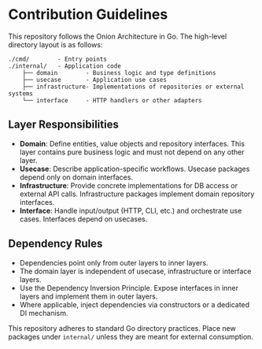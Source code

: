 # Contribution Guidelines

This repository follows the Onion Architecture in Go. The high-level directory layout is as follows:

```
./cmd/        - Entry points
./internal/   - Application code
    ├── domain        - Business logic and type definitions
    ├── usecase       - Application use cases
    ├── infrastructure- Implementations of repositories or external systems
    └── interface     - HTTP handlers or other adapters
```

## Layer Responsibilities

- **Domain**: Define entities, value objects and repository interfaces. This layer contains pure business logic and must not depend on any other layer.
- **Usecase**: Describe application-specific workflows. Usecase packages depend only on domain interfaces.
- **Infrastructure**: Provide concrete implementations for DB access or external API calls. Infrastructure packages implement domain repository interfaces.
- **Interface**: Handle input/output (HTTP, CLI, etc.) and orchestrate use cases. Interfaces depend on usecases.

## Dependency Rules

- Dependencies point only from outer layers to inner layers.
- The domain layer is independent of usecase, infrastructure or interface layers.
- Use the Dependency Inversion Principle. Expose interfaces in inner layers and implement them in outer layers.
- Where applicable, inject dependencies via constructors or a dedicated DI mechanism.

This repository adheres to standard Go directory practices. Place new packages under `internal/` unless they are meant for external consumption.

